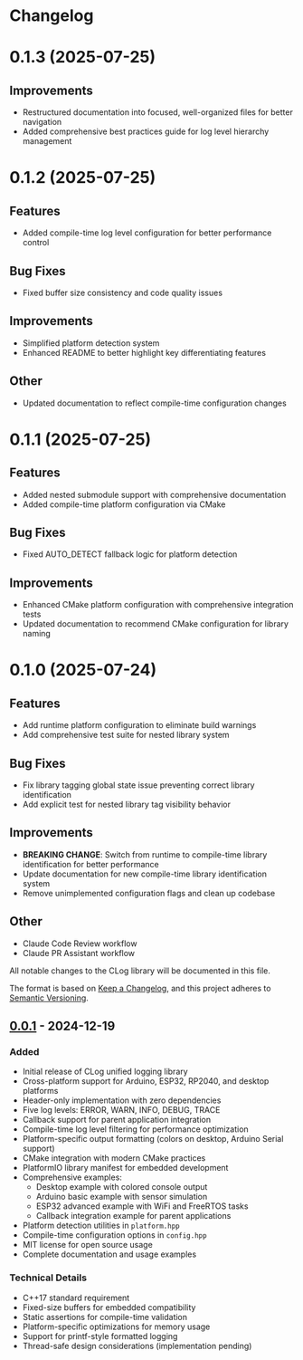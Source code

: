 # Changelog

# 0.1.3 (2025-07-25)

## Improvements
- Restructured documentation into focused, well-organized files for better navigation
- Added comprehensive best practices guide for log level hierarchy management


# 0.1.2 (2025-07-25)

## Features
- Added compile-time log level configuration for better performance control

## Bug Fixes
- Fixed buffer size consistency and code quality issues

## Improvements
- Simplified platform detection system
- Enhanced README to better highlight key differentiating features

## Other
- Updated documentation to reflect compile-time configuration changes


# 0.1.1 (2025-07-25)

## Features
- Added nested submodule support with comprehensive documentation
- Added compile-time platform configuration via CMake

## Bug Fixes
- Fixed AUTO_DETECT fallback logic for platform detection

## Improvements
- Enhanced CMake platform configuration with comprehensive integration tests
- Updated documentation to recommend CMake configuration for library naming


# 0.1.0 (2025-07-24)

## Features
- Add runtime platform configuration to eliminate build warnings
- Add comprehensive test suite for nested library system

## Bug Fixes
- Fix library tagging global state issue preventing correct library identification
- Add explicit test for nested library tag visibility behavior

## Improvements
- **BREAKING CHANGE**: Switch from runtime to compile-time library identification for better performance
- Update documentation for new compile-time library identification system
- Remove unimplemented configuration flags and clean up codebase

## Other
- Claude Code Review workflow
- Claude PR Assistant workflow


All notable changes to the CLog library will be documented in this file.

The format is based on [Keep a Changelog](https://keepachangelog.com/en/1.0.0/),
and this project adheres to [Semantic Versioning](https://semver.org/spec/v2.0.0.html).

## [0.0.1] - 2024-12-19

### Added
- Initial release of CLog unified logging library
- Cross-platform support for Arduino, ESP32, RP2040, and desktop platforms
- Header-only implementation with zero dependencies
- Five log levels: ERROR, WARN, INFO, DEBUG, TRACE
- Callback support for parent application integration
- Compile-time log level filtering for performance optimization
- Platform-specific output formatting (colors on desktop, Arduino Serial support)
- CMake integration with modern CMake practices
- PlatformIO library manifest for embedded development
- Comprehensive examples:
  - Desktop example with colored console output
  - Arduino basic example with sensor simulation
  - ESP32 advanced example with WiFi and FreeRTOS tasks
  - Callback integration example for parent applications
- Platform detection utilities in `platform.hpp`
- Compile-time configuration options in `config.hpp`
- MIT license for open source usage
- Complete documentation and usage examples

### Technical Details
- C++17 standard requirement
- Fixed-size buffers for embedded compatibility
- Static assertions for compile-time validation
- Platform-specific optimizations for memory usage
- Support for printf-style formatted logging
- Thread-safe design considerations (implementation pending)

[0.0.1]: https://github.com/MattressPadley/clog/releases/tag/v0.0.1